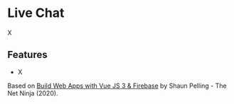 # Live Chat

X

<!-- <p align="center">
        <img src="screenshot.png">
</p> -->

## Features

- X

Based on [Build Web Apps with Vue JS 3 & Firebase](https://www.udemy.com/course/build-web-apps-with-vuejs-firebase/) by Shaun Pelling - The Net Ninja (2020).
